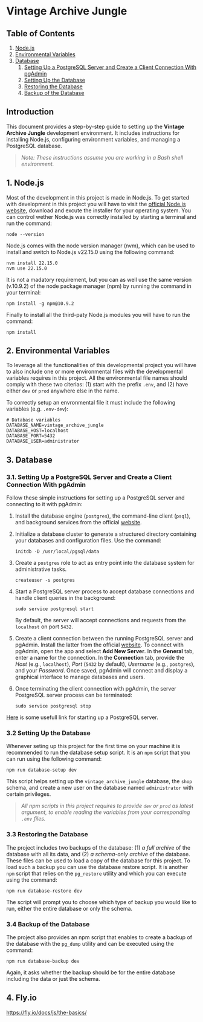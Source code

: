 # Vintage Archive Jungle

## Table of Contents

1. [Node.js](#1-nodejs)
2. [Environmental Variables](#2-environmental-variables)
3. [Database](#3-database)
   1. [Setting Up a PostgreSQL Server and Create a Client Connection With pgAdmin](#31-setting-up-a-postgresql-server-and-create-a-client-connection-with-pgadmin)
   2. [Setting Up the Database](#32-setting-up-the-database)
   3. [Restoring the Database](#33-restoring-the-database)
   4. [Backup of the Database](#34-backup-of-the-database)

## Introduction

This document provides a step-by-step guide to setting up the **Vintage Archive Jungle** development environment. It includes instructions for installing Node.js, configuring environment variables, and managing a PostgreSQL database.

> *Note: These instructions assume you are working in a Bash shell environment.*

## 1. Node.js

Most of the development in this project is made in Node.js. To get started with development in this project you will have to visit the [official Node.js website](https://nodejs.org/en), download and excute the installer for your operating system. You can control wether Node.js was correctly installed by starting a terminal and run the command:

```shell
node --version
```

Node.js comes with the node version manager (nvm), which can be used to install and switch to Node.js v22.15.0 using the following command:

```shell
nvm install 22.15.0
nvm use 22.15.0
```

It is not a madatory requirement, but you can as well use the same version (v.10.9.2) of the node package manager (npm) by running the command in your terminal:

```shell
npm install -g npm@10.9.2
```

Finally to install all the third-paty Node.js modules you will have to run the command:

```shell
npm install
```

## 2. Environmental Variables

To leverage all the functionalities of this developmental project you will have to also include one or more environmental files with the developmental variables requires in this project. All the environmental file names should comply with these two citerias: (1) start with the prefix `.env`, and (2) have either `dev` or `prod` anywhere else in the name.

To correctly setup an envronmental file it must include the following variables (e.g. `.env-dev`):

```
# Database variables
DATABASE_NAME=vintage_archive_jungle
DATABASE_HOST=localhost
DATABASE_PORT=5432
DATABASE_USER=administrator
```

## 3. Database

### 3.1. Setting Up a PostgreSQL Server and Create a Client Connection With pgAdmin

Follow these simple instructions for setting up a PostgreSQL server and connecting to it with pgAdmin:

1. Install the database engine (`postgres`), the command-line client (`psql`), and background services from the official [website](https://www.postgresql.org/).

2. Initialize a database cluster to generate a structured directory containing your databases and configuration files. Use the command:
   
   ```shell
   initdb -D /usr/local/pgsql/data
   ```

3. Create a `postgres` role to act as entry point into the database system for administrative tasks.
   
   ```shell
   createuser -s postgres
   ```

4. Start a PostgreSQL server process to accept database connections and handle client queries in the background:
   
   ```shell
   sudo service postgresql start
   ```
   
   By default, the server will accept connections and requests from the `localhost` on port `5432`.

5. Create a client connection between the running PostgreSQL server and pgAdmin. Install the latter from the official [website](https://www.pgadmin.org/). To connect with pgAdmin, open the app and select **Add New Server**. In the **General** tab, enter a name for the connection. In the **Connection** tab, provide the _Host_ (e.g., `localhost`), _Port_ (`5432` by default), _Username_ (e.g., `postgres`), and your _Password_. Once saved, pgAdmin will connect and display a graphical interface to manage databases and users.

6. Once terminating the client connection with pgAdmin, the server PostgreSQL server process can be terminated:
   
   ```shell
   sudo service postgresql stop
   ```

[Here](https://tableplus.com/blog/2018/10/how-to-start-stop-restart-postgresql-server.html) is some usefull link for starting up a PostgreSQL server.

### 3.2 Setting Up the Database

Whenever seting up this project for the first time on your machine it is recommended to run the database setup script. It is an `npm` script that you can run using the following command:

```shell
npm run database-setup dev
```

This script helps setting up the `vintage_archive_jungle` database, the `shop` schema, and create a new user on the database named `administrator` with certain privileges.

> *All npm scripts in this project requires to provide `dev` or `prod` as latest argument, to enable reading the variables from your corresponding `.env` files.*

### 3.3 Restoring the Database

The project includes two backups of the database: (1) _a full archive_ of the database with all its data, and (2) _a schema-only archive_ of the database. These files can be used to load a copy of the database for this project. To load such a backup you can use the database restore script. It is another `npm` script that relies on the `pg_restore` utility and which you can execute using the command:

```shell
npm run database-restore dev
```

The script will prompt you to choose which type of backup you would like to run, either the entire database or only the schema.

### 3.4 Backup of the Database

The project also provides an npm script that enables to create a backup of the database with the `pg_dump` utility and can be executed using the command:

```shell
npm run database-backup dev
```

Again, it asks whether the backup should be for the entire database including the data or just the schema.


## 4. Fly.io

https://fly.io/docs/js/the-basics/